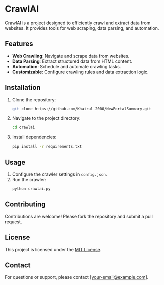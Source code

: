 # CrawlAI

CrawlAI is a project designed to efficiently crawl and extract data from websites. It provides tools for web scraping, data parsing, and automation.

## Features

- **Web Crawling**: Navigate and scrape data from websites.
- **Data Parsing**: Extract structured data from HTML content.
- **Automation**: Schedule and automate crawling tasks.
- **Customizable**: Configure crawling rules and data extraction logic.

## Installation

1. Clone the repository:
    ```bash
    git clone https://github.com/Khairul-2000/NewPortalSummary.git
    ```
2. Navigate to the project directory:
    ```bash
    cd crawlai
    ```
3. Install dependencies:
    ```bash
    pip install -r requirements.txt
    ```

## Usage

1. Configure the crawler settings in `config.json`.
2. Run the crawler:
    ```bash
    python crawlai.py
    ```

## Contributing

Contributions are welcome! Please fork the repository and submit a pull request.

## License

This project is licensed under the [MIT License](LICENSE).

## Contact

For questions or support, please contact [your-email@example.com].